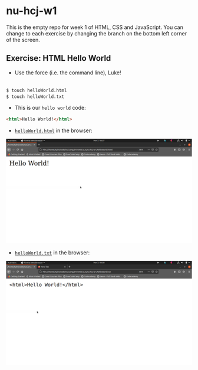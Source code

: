 # nu-hcj-w1

This is the empty repo for week 1 of HTML, CSS and JavaScript. You can change to each exercise by changing the branch on the bottom left corner of the screen.

## Exercise: HTML Hello World

- Use the force (i.e. the command line), Luke! 

```bash

$ touch helloWorld.html
$ touch helloWorld.txt

```

- This is our `hello world` code:

```html
<html>Hello World!</html>
```
- [`helloWorld.html`](helloWorld.html) in the browser:

![GitHub Logo](./images/html.png)

- [`helloWorld.txt`](helloWorld.txt) in the browser:

![GitHub Logo](./images/txt.png)
